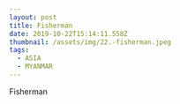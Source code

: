 ```yaml
---
layout: post
title: Fisherman
date: 2019-10-22T15:14:11.558Z
thumbnail: /assets/img/22.-fisherman.jpeg
tags:
  - ASIA
  - MYANMAR
---
```

Fisherman
